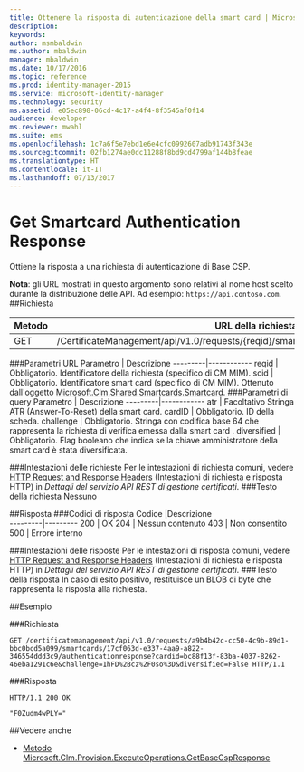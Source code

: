 ```yaml
---
title: Ottenere la risposta di autenticazione della smart card | Microsoft Docs
description: 
keywords: 
author: msmbaldwin
ms.author: mbaldwin
manager: mbaldwin
ms.date: 10/17/2016
ms.topic: reference
ms.prod: identity-manager-2015
ms.service: microsoft-identity-manager
ms.technology: security
ms.assetid: e05ec898-06cd-4c17-a4f4-8f3545af0f14
audience: developer
ms.reviewer: mwahl
ms.suite: ems
ms.openlocfilehash: 1c7a6f5e7ebd1e6e4cfc0992607adb91743f343e
ms.sourcegitcommit: 02fb1274ae0dc11288f8bd9cd4799af144b8feae
ms.translationtype: HT
ms.contentlocale: it-IT
ms.lasthandoff: 07/13/2017
---
```

# <a name="get-smartcard-authentication-response"></a>Get Smartcard Authentication Response
Ottiene la risposta a una richiesta di autenticazione di Base CSP.

**Nota**: gli URL mostrati in questo argomento sono relativi al nome host scelto durante la distribuzione delle API. Ad esempio: `https://api.contoso.com`.
##<a name="request"></a>Richiesta


Metodo  |URL della richiesta  
---------|---------
GET     |/CertificateManagement/api/v1.0/requests/{reqid}/smartcards/{scid}/authenticationresponse

###<a name="url-parameters"></a>Parametri URL
Parametro | Descrizione
---------|------------
reqid | Obbligatorio. Identificatore della richiesta (specifico di CM MIM).
scid | Obbligatorio. Identificatore smart card (specifico di CM MIM). Ottenuto dall'oggetto [Microsoft.Clm.Shared.Smartcards.Smartcard](http://msdn.microsoft.com/library/microsoft.clm.shared.smartcards.smartcard.aspx).
###<a name="query-parameters"></a>Parametri di query
Parametro | Descrizione
---------|------------
atr | Facoltativo Stringa ATR (Answer-To-Reset) della smart card.
cardID | Obbligatorio. ID della scheda.
challenge | Obbligatorio. Stringa con codifica base 64 che rappresenta la richiesta di verifica emessa dalla smart card .
diversified | Obbligatorio. Flag booleano che indica se la chiave amministratore della smart card è stata diversificata.


###<a name="request-headers"></a>Intestazioni delle richieste
Per le intestazioni di richiesta comuni, vedere [HTTP Request and Response Headers](certificate-management-rest-api-service-details.md#http-request-and-response-headers) (Intestazioni di richiesta e risposta HTTP) in *Dettagli del servizio API REST di gestione certificati*.
###<a name="request-body"></a>Testo della richiesta
Nessuno

##<a name="response"></a>Risposta
###<a name="response-codes"></a>Codici di risposta
Codice  |Descrizione  
---------|---------
200     | OK
204 | Nessun contenuto
403 | Non consentito
500 | Errore interno

###<a name="response-headers"></a>Intestazioni delle risposte
Per le intestazioni di risposta comuni, vedere [HTTP Request and Response Headers](certificate-management-rest-api-service-details.md#http-request-and-response-headers) (Intestazioni di richiesta e risposta HTTP) in *Dettagli del servizio API REST di gestione certificati*.
###<a name="response-body"></a>Testo della risposta
In caso di esito positivo, restituisce un BLOB di byte che rappresenta la risposta alla richiesta.

##<a name="example"></a>Esempio

###<a name="request"></a>Richiesta
```
GET /certificatemanagement/api/v1.0/requests/a9b4b42c-cc50-4c9b-89d1-bbc0bcd5a099/smartcards/17cf063d-e337-4aa9-a822-346554ddd3c9/authenticationresponse?cardid=bc88f13f-83ba-4037-8262-46eba1291c6e&challenge=1hFD%2Bcz%2F0so%3D&diversified=False HTTP/1.1

```
###<a name="response"></a>Risposta
```
HTTP/1.1 200 OK

"F0Zudm4wPLY="
```       
##<a name="see-also"></a>Vedere anche

- [Metodo Microsoft.Clm.Provision.ExecuteOperations.GetBaseCspResponse](https://msdn.microsoft.com/library/microsoft.clm.provision.executeoperations.getbasecspresponse.aspx)
